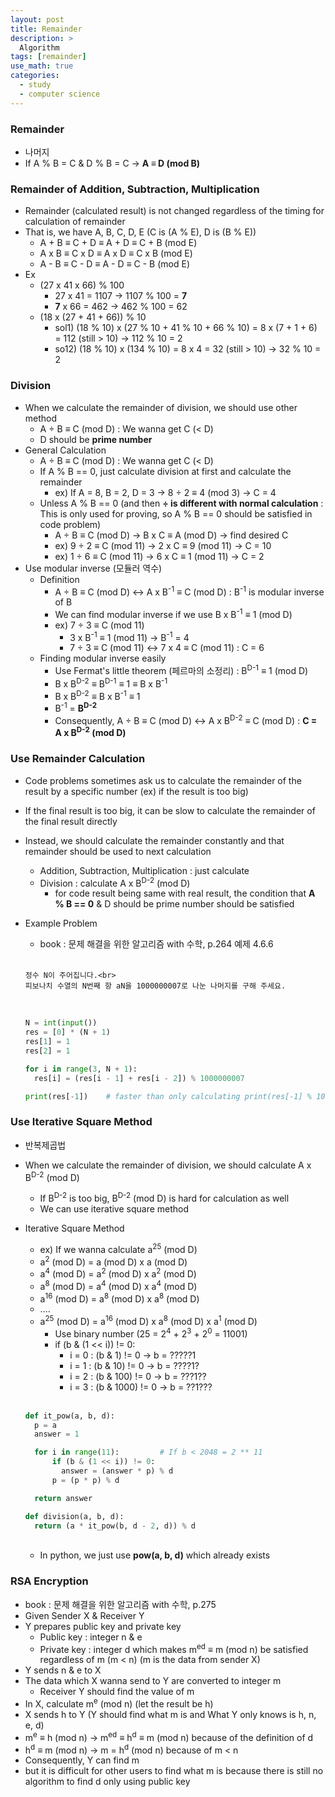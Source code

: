 ```yaml
---
layout: post
title: Remainder
description: >
  Algorithm
tags: [remainder]
use_math: true
categories:
  - study
  - computer science
---
```

### Remainder
* 나머지
* If A % B = C & D % B = C → **A ≡ D (mod B)**

### Remainder of Addition, Subtraction, Multiplication
* Remainder (calculated result) is not changed regardless of the timing for calculation of remainder
* That is, we have A, B, C, D, E (C is (A % E), D is (B % E))
  * A + B ≡ C + D ≡ A + D ≡ C + B (mod E)
  * A x B ≡ C x D ≡ A x D ≡ C x B (mod E)
  * A - B ≡ C - D ≡ A - D ≡ C - B (mod E)
* Ex
  * (27 x 41 x 66) % 100
    * 27 x 41 = 1107 → 1107 % 100 = **7**
    * **7** x 66 = 462 → 462 % 100 = 62
  * (18 x (27 + 41 + 66)) % 10
    * sol1) (18 % 10) x (27 % 10 + 41 % 10 + 66 % 10) = 8 x (7 + 1 + 6) = 112 (still > 10) → 112 % 10 = 2
    * so12) (18 % 10) x (134 % 10) = 8 x 4 = 32 (still > 10) → 32 % 10 = 2

### Division
* When we calculate the remainder of division, we should use other method
  * A ÷ B ≡ C (mod D) : We wanna get C (< D)
  * D should be **prime number**
* General Calculation
  * A ÷ B ≡ C (mod D) : We wanna get C (< D)
  * If A % B == 0, just calculate division at first and calculate the remainder
    * ex) If A = 8, B = 2, D = 3 → 8 ÷ 2 ≡ 4 (mod 3) → C = 4
  * Unless A % B == 0 (and then **÷ is different with normal calculation** : This is only used for proving, so A % B == 0 should be satisfied in code problem)
    * A ÷ B ≡ C (mod D) → B x C ≡ A (mod D) → find desired C
    * ex) 9 ÷ 2 ≡ C (mod 11) → 2 x C ≡ 9 (mod 11) → C = 10
    * ex) 1 ÷ 6 ≡ C (mod 11) → 6 x C ≡ 1 (mod 11) → C = 2
* Use modular inverse (모듈러 역수)
  * Definition
    * A ÷ B ≡ C (mod D) ↔ A x B<sup>-1</sup> ≡ C (mod D) : B<sup>-1</sup> is modular inverse of B
    * We can find modular inverse if we use B x B<sup>-1</sup> ≡ 1 (mod D)
    * ex) 7 ÷ 3 ≡ C (mod 11)
      * 3 x B<sup>-1</sup> ≡ 1 (mod 11) → B<sup>-1</sup> = 4
      * 7 ÷ 3 ≡ C (mod 11) ↔ 7 x 4 ≡ C (mod 11) : C = 6
  * Finding modular inverse easily
    * Use Fermat's little theorem (페르마의 소정리) : B<sup>D-1</sup> ≡ 1 (mod D)
    * B x B<sup>D-2</sup> ≡ B<sup>D-1</sup> ≡ 1 ≡ B x B<sup>-1</sup>
    * B x B<sup>D-2</sup> ≡ B x B<sup>-1</sup> ≡ 1
    * B<sup>-1</sup> = **B<sup>D-2</sup>**
    * Consequently, A ÷ B ≡ C (mod D) ↔ A x B<sup>D-2</sup> ≡ C (mod D) : **C = A x B<sup>D-2</sup> (mod D)**

### Use Remainder Calculation
* Code problems sometimes ask us to calculate the remainder of the result by a specific number (ex) if the result is too big)
* If the final result is too big, it can be slow to calculate the remainder of the final result directly
* Instead, we should calculate the remainder constantly and that remainder should be used to next calculation
  * Addition, Subtraction, Multiplication : just calculate
  * Division : calculate A x B<sup>D-2</sup> (mod D)
    * for code result being same with real result, the condition that **A % B == 0** & D should be prime number should be satisfied
* Example Problem
  * book : 문제 해결을 위한 알고리즘 with 수학, p.264 예제 4.6.6

  <br>

  ~~~
  정수 N이 주어집니다.<br>
  피보나치 수열의 N번째 항 aN을 1000000007로 나눈 나머지를 구해 주세요.
  ~~~

  <br>

  ~~~python
  N = int(input())
  res = [0] * (N + 1)
  res[1] = 1
  res[2] = 1

  for i in range(3, N + 1):
    res[i] = (res[i - 1] + res[i - 2]) % 1000000007

  print(res[-1])    # faster than only calculating print(res[-1] % 1000000007)

  ~~~

### Use Iterative Square Method
* 반복제곱법
* When we calculate the remainder of division, we should calculate A x B<sup>D-2</sup> (mod D)
  * If B<sup>D-2</sup> is too big, B<sup>D-2</sup> (mod D) is hard for calculation as well
  * We can use iterative square method
* Iterative Square Method
  * ex) If we wanna calculate a<sup>25</sup> (mod D)
  * a<sup>2</sup> (mod D) = a (mod D) x a (mod D)
  * a<sup>4</sup> (mod D) = a<sup>2</sup> (mod D) x a<sup>2</sup> (mod D)
  * a<sup>8</sup> (mod D) = a<sup>4</sup> (mod D) x a<sup>4</sup> (mod D)
  * a<sup>16</sup> (mod D) = a<sup>8</sup> (mod D) x a<sup>8</sup> (mod D)
  * ....
  * a<sup>25</sup> (mod D) = a<sup>16</sup> (mod D) x a<sup>8</sup> (mod D) x a<sup>1</sup> (mod D)
    * Use binary number (25 = 2<sup>4</sup> + 2<sup>3</sup> + 2<sup>0</sup> = 11001)
    * if (b & (1 << i)) != 0:
      * i = 0 : (b & 1) != 0 → b = ?????1
      * i = 1 : (b & 10) != 0 → b = ????1?
      * i = 2 : (b & 100) != 0 → b = ???1??
      * i = 3 : (b & 1000) != 0 → b = ??1???

  <br>

  ~~~python
  def it_pow(a, b, d):
    p = a
    answer = 1

    for i in range(11):         # If b < 2048 = 2 ** 11
        if (b & (1 << i)) != 0:
          answer = (answer * p) % d
        p = (p * p) % d

    return answer

  def division(a, b, d):
    return (a * it_pow(b, d - 2, d)) % d
  ~~~

  <br>

  * In python, we just use **pow(a, b, d)** which already exists

### RSA Encryption
* book : 문제 해결을 위한 알고리즘 with 수학, p.275
* Given Sender X & Receiver Y
* Y prepares public key and private key
  * Public key : integer n & e
  * Private key : integer d which makes m<sup>ed</sup> ≡ m (mod n) be satisfied regardless of m (m < n) (m is the data from sender X)
* Y sends n & e to X
* The data which X wanna send to Y are converted to integer m
  * Receiver Y should find the value of m
* In X, calculate m<sup>e</sup> (mod n) (let the result be h)
* X sends h to Y (Y should find what m is and What Y only knows is h, n, e, d)
* m<sup>e</sup> ≡ h (mod n) → m<sup>ed</sup> ≡ h<sup>d</sup> ≡ m (mod n) because of the definition of d
* h<sup>d</sup> ≡ m (mod n) → m = h<sup>d</sup> (mod n) because of m < n
* Consequently, Y can find m
* but it is difficult for other users to find what m is because there is still no algorithm to find d only using public key
